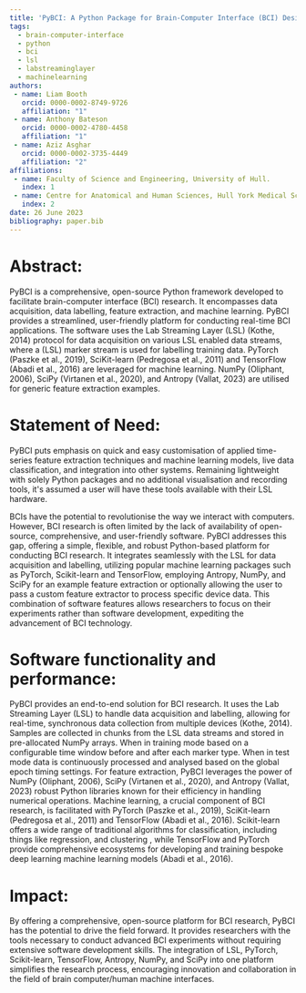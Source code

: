 ```yaml
---
title: 'PyBCI: A Python Package for Brain-Computer Interface (BCI) Design/An Open Source Brain-Computer Interface Framework in Python'
tags:
  - brain-computer-interface
  - python
  - bci
  - lsl
  - labstreaminglayer
  - machinelearning
authors:
 - name: Liam Booth
   orcid: 0000-0002-8749-9726
   affiliation: "1"
 - name: Anthony Bateson
   orcid: 0000-0002-4780-4458
   affiliation: "1"
 - name: Aziz Asghar
   orcid: 0000-0002-3735-4449
   affiliation: "2"
affiliations:
 - name: Faculty of Science and Engineering, University of Hull.
   index: 1
 - name: Centre for Anatomical and Human Sciences, Hull York Medical School, University of Hull.
   index: 2
date: 26 June 2023
bibliography: paper.bib
---
```


# Abstract:

PyBCI is a comprehensive, open-source Python framework developed to facilitate brain-computer interface (BCI) research. It encompasses data acquisition, data labelling, feature extraction, and machine learning. PyBCI provides a streamlined, user-friendly platform for conducting real-time BCI applications. The software uses the Lab Streaming Layer (LSL) (Kothe, 2014) protocol for data acquisition on various LSL enabled data streams, where a (LSL) marker stream is used for labelling training data. PyTorch (Paszke et al., 2019), SciKit-learn (Pedregosa et al., 2011) and TensorFlow (Abadi et al., 2016) are leveraged for machine learning. NumPy (Oliphant, 2006), SciPy (Virtanen et al., 2020), and Antropy (Vallat, 2023) are utilised for generic feature extraction examples.

# Statement of Need:

PyBCI puts emphasis on quick and easy customisation of applied time-series feature extraction techniques and machine learning models, live data classification, and integration into other systems. Remaining lightweight with solely Python packages and no additional visualisation and recording tools, it's assumed a user will have these tools available with their LSL hardware. 

BCIs have the potential to revolutionise the way we interact with computers. However, BCI research is often limited by the lack of availability of open-source, comprehensive, and user-friendly software. PyBCI addresses this gap, offering a simple, flexible, and robust Python-based platform for conducting BCI research. It integrates seamlessly with the LSL for data acquisition and labelling, utilizing popular machine learning packages such as PyTorch, Scikit-learn and TensorFlow, employing Antropy, NumPy, and SciPy for an example feature extraction or optionally allowing the user to pass a custom feature extractor to process specific device data. This combination of software features allows researchers to focus on their experiments rather than software development, expediting the advancement of BCI technology.

# Software functionality and performance:

PyBCI provides an end-to-end solution for BCI research. It uses the Lab Streaming Layer (LSL) to handle data acquisition and labelling, allowing for real-time, synchronous data collection from multiple devices (Kothe, 2014). Samples are collected in chunks from the LSL data streams and stored in pre-allocated NumPy arrays. When in training mode based on a configurable time window before and after each marker type. When in test mode data is continuously processed and analysed based on the global epoch timing settings.  For feature extraction, PyBCI leverages the power of NumPy (Oliphant, 2006), SciPy (Virtanen et al., 2020), and Antropy (Vallat, 2023) robust Python libraries known for their efficiency in handling numerical operations. Machine learning, a crucial component of BCI research, is facilitated with PyTorch (Paszke et al., 2019), SciKit-learn (Pedregosa et al., 2011) and TensorFlow (Abadi et al., 2016). Scikit-learn offers a wide range of traditional algorithms for classification, including things like regression, and clustering , while TensorFlow and PyTorch provide comprehensive ecosystems for developing and training bespoke deep learning machine learning models (Abadi et al., 2016).

# Impact:

By offering a comprehensive, open-source platform for BCI research, PyBCI has the potential to drive the field forward. It provides researchers with the tools necessary to conduct advanced BCI experiments without requiring extensive software development skills. The integration of LSL, PyTorch, Scikit-learn, TensorFlow, Antropy, NumPy, and SciPy into one platform simplifies the research process, encouraging innovation and collaboration in the field of brain computer/human machine interfaces.


